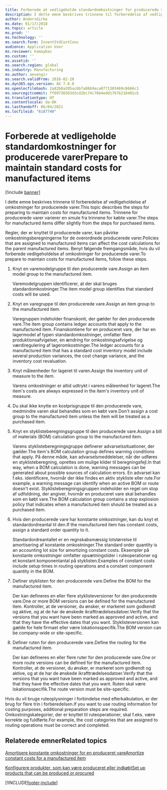 ```yaml
---
title: Forberede at vedligeholde standardomkostninger for producerede varer
description: I dette emne beskrives trinnene til forberedelse af vedligeholdelse af omkostninger for producerede varer.
author: AndersGirke
ms.date: 01/17/2018
ms.topic: article
ms.prod: ''
ms.technology: ''
ms.search.form: InventStdCostConv
audience: Application User
ms.reviewer: kamaybac
ms.custom: ''
ms.assetid: ''
ms.search.region: global
ms.industry: Manufacturing
ms.author: aevengir
ms.search.validFrom: 2016-02-28
ms.dyn365.ops.version: AX 7.0.0
ms.openlocfilehash: 2a82b0a205ac6b7a86b9aca0771303469c6666c1
ms.sourcegitcommit: ff09736563d3cd2bc74c7664edd1767b218401cb
ms.translationtype: HT
ms.contentlocale: da-DK
ms.lasthandoff: 06/04/2021
ms.locfileid: "6187740"
---
```

# <a name="prepare-to-maintain-standard-costs-for-manufactured-items"></a><span data-ttu-id="e3734-103">Forberede at vedligeholde standardomkostninger for producerede varer</span><span class="sxs-lookup"><span data-stu-id="e3734-103">Prepare to maintain standard costs for manufactured items</span></span>

[!include [banner](../includes/banner.md)]

<span data-ttu-id="e3734-104">I dette emne beskrives trinnene til forberedelse af vedligeholdelse af omkostninger for producerede varer.</span><span class="sxs-lookup"><span data-stu-id="e3734-104">This topic describes the steps for preparing to maintain costs for manufactured items.</span></span> <span data-ttu-id="e3734-105">Trinnene for producerede varer varierer en smule fra trinnene for købte varer.</span><span class="sxs-lookup"><span data-stu-id="e3734-105">The steps for manufactured items differ slightly from the steps for purchased items.</span></span>

<span data-ttu-id="e3734-106">Regler, der er knyttet til producerede varer, kan påvirke omkostningsberegningerne for de overordnede producerede varer.</span><span class="sxs-lookup"><span data-stu-id="e3734-106">Policies that are assigned to manufactured items can affect the cost calculations for the parent manufactured items.</span></span> <span data-ttu-id="e3734-107">Benyt følgende fremgangsmåde, hvis du vil forberede vedligeholdelse af omkostninger for producerede varer.</span><span class="sxs-lookup"><span data-stu-id="e3734-107">To prepare to maintain costs for manufactured items, follow these steps.</span></span>

1. <span data-ttu-id="e3734-108">Knyt en varemodelgruppe til den producerede vare.</span><span class="sxs-lookup"><span data-stu-id="e3734-108">Assign an item model group to the manufactured item.</span></span> 

   <span data-ttu-id="e3734-109">Varemodelgruppen identificerer, at der skal bruges standardomkostninger.</span><span class="sxs-lookup"><span data-stu-id="e3734-109">The item model group identifies that standard costs will be used.</span></span>

2. <span data-ttu-id="e3734-110">Knyt en varegruppe til den producerede vare.</span><span class="sxs-lookup"><span data-stu-id="e3734-110">Assign an item group to the manufactured item.</span></span> 

   <span data-ttu-id="e3734-111">Varegruppen indeholder finanskonti, der gælder for den producerede vare.</span><span class="sxs-lookup"><span data-stu-id="e3734-111">The item group contains ledger accounts that apply to the manufactured item.</span></span> <span data-ttu-id="e3734-112">Finanskontiene for en produceret vare, der har en lagermodel af typen standardomkostninger, omfatter flere produktionsafvigelser, en ændring for omkostningsafvigelse og værdiregulering af lageromkostninger.</span><span class="sxs-lookup"><span data-stu-id="e3734-112">The ledger accounts for a manufactured item that has a standard cost inventory model include several production variances, the cost change variance, and the inventory cost revaluation.</span></span>

3. <span data-ttu-id="e3734-113">Knyt måleenheder for lageret til varen.</span><span class="sxs-lookup"><span data-stu-id="e3734-113">Assign the inventory unit of measure to the item.</span></span> 

   <span data-ttu-id="e3734-114">Varens omkostninger er altid udtrykt i varens måleenhed for lageret.</span><span class="sxs-lookup"><span data-stu-id="e3734-114">The item's costs are always expressed in the item's inventory unit of measure.</span></span>

4. <span data-ttu-id="e3734-115">Du skal ikke knytte en kostprisgruppe til den producerede vare, medmindre varen skal behandles som en købt vare.</span><span class="sxs-lookup"><span data-stu-id="e3734-115">Don't assign a cost group to the manufactured item unless the item will be treated as a purchased item.</span></span>

5. <span data-ttu-id="e3734-116">Knyt en styklisteberegningsgruppe til den producerede vare.</span><span class="sxs-lookup"><span data-stu-id="e3734-116">Assign a bill of materials (BOM) calculation group to the manufactured item.</span></span> 

   <span data-ttu-id="e3734-117">Varens styklisteberegningsgruppe definerer advarselssituationer, der gælder.</span><span class="sxs-lookup"><span data-stu-id="e3734-117">The item's BOM calculation group defines warning conditions that apply.</span></span> <span data-ttu-id="e3734-118">På denne måde, kan advarselsmeddelelser, når der udføres en styklisteberegning, oprettes om mulige kilder til beregningsfejl.</span><span class="sxs-lookup"><span data-stu-id="e3734-118">In that way, when a BOM calculation is done, warning messages can be generated about possible sources of calculation errors.</span></span> <span data-ttu-id="e3734-119">En advarsel kan f.eks. identificere, hvornår der ikke findes en aktiv stykliste eller rute.</span><span class="sxs-lookup"><span data-stu-id="e3734-119">For example, a warning message can identify when an active BOM or route doesn't exist.</span></span> <span data-ttu-id="e3734-120">Styklisteberegningsgruppen indeholder en regel om stop af udfoldning, der angiver, hvornår en produceret vare skal behandles som en købt vare.</span><span class="sxs-lookup"><span data-stu-id="e3734-120">The BOM calculation group contains a stop explosion policy that indicates when a manufactured item should be treated as a purchased item.</span></span>

6. <span data-ttu-id="e3734-121">Hvis den producerede vare har konstante omkostninger, kan du knyt et standardordreantal til den.</span><span class="sxs-lookup"><span data-stu-id="e3734-121">If the manufactured item has constant costs, assign a standard order quantity to it.</span></span> 

   <span data-ttu-id="e3734-122">Standardordreantallet er en regnskabsmæssig lotstørrelse til amortisering af konstante omkostninger.</span><span class="sxs-lookup"><span data-stu-id="e3734-122">The standard order quantity is an accounting lot size for amortizing constant costs.</span></span> <span data-ttu-id="e3734-123">Eksempler på konstante omkostninger omfatter opsætningstider i ruteoperationer og et konstant komponentantal på styklisten.</span><span class="sxs-lookup"><span data-stu-id="e3734-123">Examples of constant costs include setup times in routing operations and a constant component quantity in the BOM.</span></span>

7. <span data-ttu-id="e3734-124">Definer styklisten for den producerede vare.</span><span class="sxs-lookup"><span data-stu-id="e3734-124">Define the BOM for the manufactured item.</span></span> 

   <span data-ttu-id="e3734-125">Der kan defineres en eller flere styklisteversioner for den producerede vare.</span><span class="sxs-lookup"><span data-stu-id="e3734-125">One or more BOM versions can be defined for the manufactured item.</span></span> <span data-ttu-id="e3734-126">Kontroller, at de versioner, du ønsker, er markeret som godkendt og aktive, og at de har de ønskede ikrafttrædelsesdatoer.</span><span class="sxs-lookup"><span data-stu-id="e3734-126">Verify that the versions that you want have been marked as approved and active, and that they have the effective dates that you want.</span></span> <span data-ttu-id="e3734-127">Styklisteversionen kan gælde for hele firmaet eller være lokationsspecifik.</span><span class="sxs-lookup"><span data-stu-id="e3734-127">The BOM version can be company-wide or site-specific.</span></span>

8. <span data-ttu-id="e3734-128">Definer ruten for den producerede vare.</span><span class="sxs-lookup"><span data-stu-id="e3734-128">Define the routing for the manufactured item.</span></span> 

   <span data-ttu-id="e3734-129">Der kan defineres en eller flere ruter for den producerede vare.</span><span class="sxs-lookup"><span data-stu-id="e3734-129">One or more route versions can be defined for the manufactured item.</span></span> <span data-ttu-id="e3734-130">Kontroller, at de versioner, du ønsker, er markeret som godkendt og aktive, og at de har de ønskede ikrafttrædelsesdatoer.</span><span class="sxs-lookup"><span data-stu-id="e3734-130">Verify that the versions that you want have been marked as approved and active, and that they have the effective dates that you want.</span></span> <span data-ttu-id="e3734-131">Ruten skal være lokationsspecifik.</span><span class="sxs-lookup"><span data-stu-id="e3734-131">The route version must be site-specific.</span></span>

<span data-ttu-id="e3734-132">Hvis du vil bruge ruteoplysninger i forbindelse med efterkalkulation, er der brug for flere trin i forberedelsen.</span><span class="sxs-lookup"><span data-stu-id="e3734-132">If you want to use routing information for costing purposes, additional preparation steps are required.</span></span> <span data-ttu-id="e3734-133">Omkostningskategorier, der er knyttet til ruteoperationer, skal f.eks. være korrekte og fuldførte.</span><span class="sxs-lookup"><span data-stu-id="e3734-133">For example, the cost categories that are assigned to routing operations must be correct and completed.</span></span>

## <a name="related-topics"></a><span data-ttu-id="e3734-134">Relaterede emner</span><span class="sxs-lookup"><span data-stu-id="e3734-134">Related topics</span></span>

[<span data-ttu-id="e3734-135">Amortisere konstante omkostninger for en produceret vare</span><span class="sxs-lookup"><span data-stu-id="e3734-135">Amortize constant costs for a manufactured item</span></span>](amortize-constant-costs-manufactured-item.md)

[<span data-ttu-id="e3734-136">Konfigurere produkter, som kan være produceret eller indkøbt</span><span class="sxs-lookup"><span data-stu-id="e3734-136">Set up products that can be produced or procured</span></span>](manufactured-items-treated-as-purchased-items.md)



[!INCLUDE[footer-include](../../includes/footer-banner.md)]